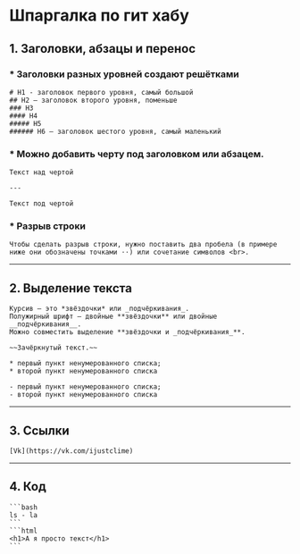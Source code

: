 # Шпаргалка по гит хабу
## 1. Заголовки, абзацы и перенос
### * Заголовки разных уровней создают решётками
    # H1 - заголовок первого уровня, самый большой
    ## H2 — заголовок второго уровня, поменьше
    ### H3
    #### H4
    ##### H5
    ###### H6 — заголовок шестого уровня, самый маленький 
### * Можно добавить черту под заголовком или абзацем.
    Текст над чертой

    ---

    Текст под чертой 
### * Разрыв строки
    Чтобы сделать разрыв строки, нужно поставить два пробела (в примере ниже они обозначены точками ⋅⋅) или сочетание символов <br>.
---
## 2. Выделение текста
    Курсив — это *звёздочки* или _подчёркивания_. 
    Полужирный шрифт — двойные **звёздочки** или двойные __подчёркивания__.
    Можно совместить выделение **звёздочки и _подчёркивания_**. 
    
    ~~Зачёркнутый текст.~~ 
    
    * первый пункт ненумерованного списка;
    * второй пункт ненумерованного списка

    - первый пункт ненумерованного списка;
    - второй пункт ненумерованного списка 
---
## 3. Ссылки
    [Vk](https://vk.com/ijustclime)
---
## 4. Код
    ```bash
    ls - la
    ```
    ```html
    <h1>А я просто текст</h1>
    ``` 